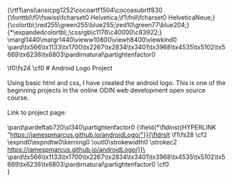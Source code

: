 {\rtf1\ansi\ansicpg1252\cocoartf1504\cocoasubrtf830
{\fonttbl\f0\fswiss\fcharset0 Helvetica;\f1\fnil\fcharset0 HelveticaNeue;}
{\colortbl;\red255\green255\blue255;\red10\green77\blue204;}
{\*\expandedcolortbl;;\cssrgb\c1176\c40000\c83922;}
\margl1440\margr1440\vieww10800\viewh8400\viewkind0
\pard\tx566\tx1133\tx1700\tx2267\tx2834\tx3401\tx3968\tx4535\tx5102\tx5669\tx6236\tx6803\pardirnatural\partightenfactor0

\f0\fs24 \cf0 # Android Logo Project\
\
Using basic html and css, I have created the android logo. This is one of the beginning projects in the online ODIN web development open source course.\
\
Link to project page:\
\
\pard\pardeftab720\sl340\partightenfactor0
{\field{\*\fldinst{HYPERLINK "https://jamespmarcus.github.io/androidLogo/"}}{\fldrslt 
\f1\fs28 \cf2 \expnd0\expndtw0\kerning0
\outl0\strokewidth0 \strokec2 https://jamespmarcus.github.io/androidLogo/}}\
\pard\tx566\tx1133\tx1700\tx2267\tx2834\tx3401\tx3968\tx4535\tx5102\tx5669\tx6236\tx6803\pardirnatural\partightenfactor0
\cf0 \
}